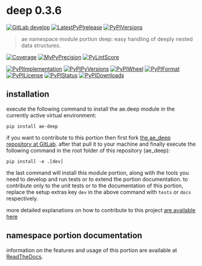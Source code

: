 <!-- THIS FILE IS EXCLUSIVELY MAINTAINED by the project ae.ae V0.3.90 -->
<!-- THIS FILE IS EXCLUSIVELY MAINTAINED by the project aedev.tpl_namespace_root V0.3.12 -->
# deep 0.3.6

[![GitLab develop](https://img.shields.io/gitlab/pipeline/ae-group/ae_deep/develop?logo=python)](
    https://gitlab.com/ae-group/ae_deep)
[![LatestPyPIrelease](
    https://img.shields.io/gitlab/pipeline/ae-group/ae_deep/release0.3.5?logo=python)](
    https://gitlab.com/ae-group/ae_deep/-/tree/release0.3.5)
[![PyPIVersions](https://img.shields.io/pypi/v/ae_deep)](
    https://pypi.org/project/ae-deep/#history)

>ae namespace module portion deep: easy handling of deeply nested data structures.

[![Coverage](https://ae-group.gitlab.io/ae_deep/coverage.svg)](
    https://ae-group.gitlab.io/ae_deep/coverage/index.html)
[![MyPyPrecision](https://ae-group.gitlab.io/ae_deep/mypy.svg)](
    https://ae-group.gitlab.io/ae_deep/lineprecision.txt)
[![PyLintScore](https://ae-group.gitlab.io/ae_deep/pylint.svg)](
    https://ae-group.gitlab.io/ae_deep/pylint.log)

[![PyPIImplementation](https://img.shields.io/pypi/implementation/ae_deep)](
    https://gitlab.com/ae-group/ae_deep/)
[![PyPIPyVersions](https://img.shields.io/pypi/pyversions/ae_deep)](
    https://gitlab.com/ae-group/ae_deep/)
[![PyPIWheel](https://img.shields.io/pypi/wheel/ae_deep)](
    https://gitlab.com/ae-group/ae_deep/)
[![PyPIFormat](https://img.shields.io/pypi/format/ae_deep)](
    https://pypi.org/project/ae-deep/)
[![PyPILicense](https://img.shields.io/pypi/l/ae_deep)](
    https://gitlab.com/ae-group/ae_deep/-/blob/develop/LICENSE.md)
[![PyPIStatus](https://img.shields.io/pypi/status/ae_deep)](
    https://libraries.io/pypi/ae-deep)
[![PyPIDownloads](https://img.shields.io/pypi/dm/ae_deep)](
    https://pypi.org/project/ae-deep/#files)


## installation


execute the following command to install the
ae.deep module
in the currently active virtual environment:
 
```shell script
pip install ae-deep
```

if you want to contribute to this portion then first fork
[the ae_deep repository at GitLab](
https://gitlab.com/ae-group/ae_deep "ae.deep code repository").
after that pull it to your machine and finally execute the
following command in the root folder of this repository
(ae_deep):

```shell script
pip install -e .[dev]
```

the last command will install this module portion, along with the tools you need
to develop and run tests or to extend the portion documentation. to contribute only to the unit tests or to the
documentation of this portion, replace the setup extras key `dev` in the above command with `tests` or `docs`
respectively.

more detailed explanations on how to contribute to this project
[are available here](
https://gitlab.com/ae-group/ae_deep/-/blob/develop/CONTRIBUTING.rst)


## namespace portion documentation

information on the features and usage of this portion are available at
[ReadTheDocs](
https://ae.readthedocs.io/en/latest/_autosummary/ae.deep.html
"ae_deep documentation").
